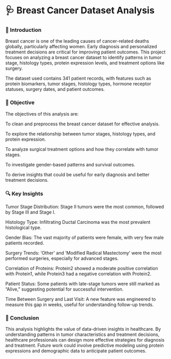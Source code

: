 # 🩺 Breast Cancer Dataset Analysis
### 📌 Introduction
Breast cancer is one of the leading causes of cancer-related deaths globally, particularly affecting women. Early diagnosis and personalized treatment decisions are critical for improving patient outcomes. This project focuses on analyzing a breast cancer dataset to identify patterns in tumor stage, histology types, protein expression levels, and treatment options like surgery.

The dataset used contains 341 patient records, with features such as protein biomarkers, tumor stages, histology types, hormone receptor statuses, surgery dates, and patient outcomes.

### 🎯 Objective
The objectives of this analysis are:

To clean and preprocess the breast cancer dataset for effective analysis.

To explore the relationship between tumor stages, histology types, and protein expression.

To analyze surgical treatment options and how they correlate with tumor stages.

To investigate gender-based patterns and survival outcomes.

To derive insights that could be useful for early diagnosis and better treatment decisions.

### 🔍 Key Insights
Tumor Stage Distribution: Stage II tumors were the most common, followed by Stage III and Stage I.

Histology Type: Infiltrating Ductal Carcinoma was the most prevalent histological type.

Gender Bias: The vast majority of patients were female, with very few male patients recorded.

Surgery Trends: ‘Other’ and ‘Modified Radical Mastectomy’ were the most performed surgeries, especially for advanced stages.

Correlation of Proteins: Protein2 showed a moderate positive correlation with Protein1, while Protein3 had a negative correlation with Protein2.

Patient Status: Some patients with late-stage tumors were still marked as “Alive,” suggesting potential for successful intervention.

Time Between Surgery and Last Visit: A new feature was engineered to measure this gap in weeks, useful for understanding follow-up trends.

### 🧾 Conclusion
This analysis highlights the value of data-driven insights in healthcare. By understanding patterns in tumor characteristics and treatment decisions, healthcare professionals can design more effective strategies for diagnosis and treatment. Future work could involve predictive modeling using protein expressions and demographic data to anticipate patient outcomes.

